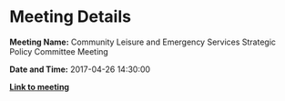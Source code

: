 # Meeting Details

**Meeting Name:** Community Leisure and Emergency Services Strategic Policy Committee Meeting

**Date and Time:** 2017-04-26 14:30:00

**<a href="https://www.limerick.ie/council/whats-on/community-leisure-and-emergency-services-strategic-policy-committee-meeting" target="_blank">Link to meeting</a>**
